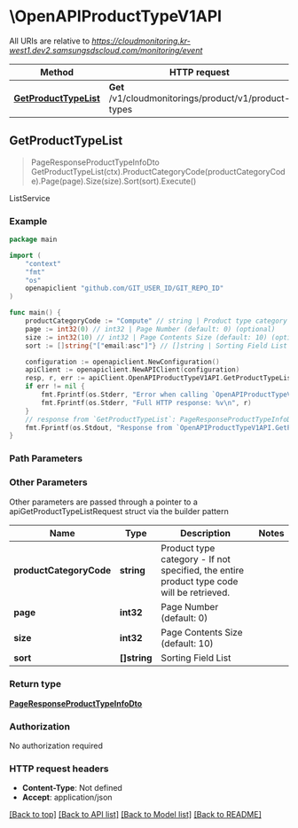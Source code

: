 # \OpenAPIProductTypeV1API

All URIs are relative to *https://cloudmonitoring.kr-west1.dev2.samsungsdscloud.com/monitoring/event*

Method | HTTP request | Description
------------- | ------------- | -------------
[**GetProductTypeList**](OpenAPIProductTypeV1API.md#GetProductTypeList) | **Get** /v1/cloudmonitorings/product/v1/product-types | ListService



## GetProductTypeList

> PageResponseProductTypeInfoDto GetProductTypeList(ctx).ProductCategoryCode(productCategoryCode).Page(page).Size(size).Sort(sort).Execute()

ListService



### Example

```go
package main

import (
	"context"
	"fmt"
	"os"
	openapiclient "github.com/GIT_USER_ID/GIT_REPO_ID"
)

func main() {
	productCategoryCode := "Compute" // string | Product type category - If not specified, the entire product type code will be retrieved. (optional)
	page := int32(0) // int32 | Page Number (default: 0) (optional)
	size := int32(10) // int32 | Page Contents Size (default: 10) (optional)
	sort := []string{"["email:asc"]"} // []string | Sorting Field List (optional)

	configuration := openapiclient.NewConfiguration()
	apiClient := openapiclient.NewAPIClient(configuration)
	resp, r, err := apiClient.OpenAPIProductTypeV1API.GetProductTypeList(context.Background()).ProductCategoryCode(productCategoryCode).Page(page).Size(size).Sort(sort).Execute()
	if err != nil {
		fmt.Fprintf(os.Stderr, "Error when calling `OpenAPIProductTypeV1API.GetProductTypeList``: %v\n", err)
		fmt.Fprintf(os.Stderr, "Full HTTP response: %v\n", r)
	}
	// response from `GetProductTypeList`: PageResponseProductTypeInfoDto
	fmt.Fprintf(os.Stdout, "Response from `OpenAPIProductTypeV1API.GetProductTypeList`: %v\n", resp)
}
```

### Path Parameters



### Other Parameters

Other parameters are passed through a pointer to a apiGetProductTypeListRequest struct via the builder pattern


Name | Type | Description  | Notes
------------- | ------------- | ------------- | -------------
 **productCategoryCode** | **string** | Product type category - If not specified, the entire product type code will be retrieved. | 
 **page** | **int32** | Page Number (default: 0) | 
 **size** | **int32** | Page Contents Size (default: 10) | 
 **sort** | **[]string** | Sorting Field List | 

### Return type

[**PageResponseProductTypeInfoDto**](PageResponseProductTypeInfoDto.md)

### Authorization

No authorization required

### HTTP request headers

- **Content-Type**: Not defined
- **Accept**: application/json

[[Back to top]](#) [[Back to API list]](../README.md#documentation-for-api-endpoints)
[[Back to Model list]](../README.md#documentation-for-models)
[[Back to README]](../README.md)

